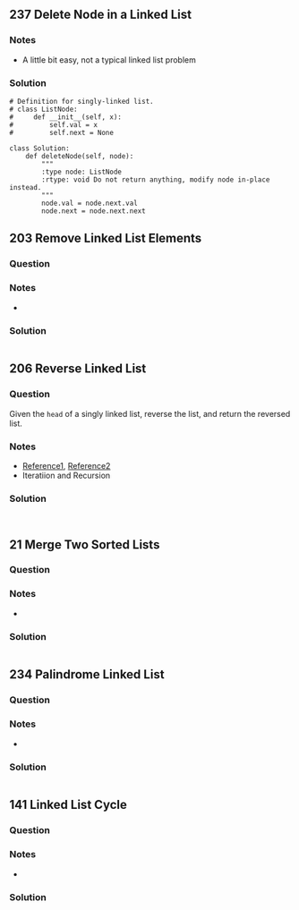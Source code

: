 ## 237 Delete Node in a Linked List
### Notes
- A little bit easy, not a typical linked list problem
### Solution
```
# Definition for singly-linked list.
# class ListNode:
#     def __init__(self, x):
#         self.val = x
#         self.next = None

class Solution:
    def deleteNode(self, node):
        """
        :type node: ListNode
        :rtype: void Do not return anything, modify node in-place instead.
        """
        node.val = node.next.val
        node.next = node.next.next
```

## 203 Remove Linked List Elements
### Question
### Notes
- 
### Solution
```
```

## 206 Reverse Linked List
### Question
Given the `head` of a singly linked list, reverse the list, and return the reversed list.
### Notes
- [Reference1](https://leetcode.wang/leetcode-203-Remove-Linked-List-Elements.html), [Reference2](https://leetcode.com/problems/reverse-linked-list/solutions/58170/classic-2-pointer-approach-with-linear-runtime-and-constant-space-in-python/?languageTags=python)
- Iteratiion and Recursion
### Solution
```
```
```
```


## 21 Merge Two Sorted Lists
### Question
### Notes
- 
### Solution
```
```


## 234 Palindrome Linked List
### Question
### Notes
- 
### Solution
```
```

## 141 Linked List Cycle
### Question
### Notes
- 
### Solution
```
```



